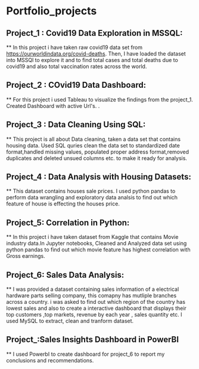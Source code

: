# Portfolio_projects
## Project_1 : Covid19 Data Exploration in MSSQL:
** In this project i have taken raw covid19 data set from  https://ourworldindata.org/covid-deaths. Then, I have loaded the dataset into MSSQl to explore it and to find total cases and total deaths due to covid19 and  also total vaccination rates across the world.
## Project_2 : COvid19 Data Dashboard:
** For this project i used Tableau to visualize the findings from the project_1. Created Dashboard with active Url's. .
## Project_3 : Data Cleaning Using SQL:
** This project is all about Data cleaning, taken a data set that contains housing data. Used SQL quries clean the data set to standardized date format,handled missing values, populated proper address format,removed duplicates and deleted unsued columns etc. to make it ready for analysis.
## Project_4 : Data Analysis with Housing Datasets:
** This dataset contains houses sale prices. I used python pandas to perform data wrangling and exploratory data analsis to find out which feature of house is effecting the houses price.
## Project_5: Correlation in Python:
** In this project i have taken  dataset from Kaggle that contains Movie industry data.In Jupyter notebooks, Cleaned and  Analyzed  data set  using python pandas to find out which movie feature has highest correlation with Gross earnings.
## Project_6: Sales Data Analysis:
** I was provided a dataset containing sales information of a electrical hardware parts selling company, this comapny has mutliple branches across a country. i was asked to find out which region of the country has lowest sales and also to create a interactive dashboard  that displays their  top customers ,top markets, revenue by each year , sales quantity etc. I used MySQL to  extract, clean and tranform dataset.
## Project_:Sales Insights Dashboard in PowerBI
** I used PowerbI to create dashboard for project_6 to report my conclusions and recommendations.
